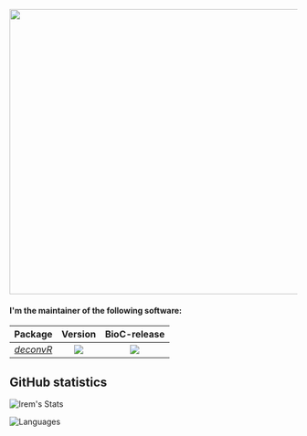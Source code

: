 
<a href="url"><img src="https://media.giphy.com/media/DUQwzXb64bU0ynjbqe/giphy.gif?cid=790b76117a1d464bb2cd3ca9ad147c79f15f9211a0c08d3c&rid=giphy.gif&ct=g" align="center" height="500" width="700" ></a>

#### I'm the maintainer of the following software:

| Package | Version | BioC-release |
|:----------------:|:----------------:|:----------------:|
| [_deconvR_](https://github.com/BIMSBbioinfo/deconvR) | [![](https://img.shields.io/badge/release%20version-1.0.1-green.svg)](https://www.bioconductor.org/packages/deconvR) |[![](http://bioconductor.org/shields/build/release/bioc/deconvR.svg)](http://bioconductor.org/checkResults/release/bioc-LATEST/deconvR)

## GitHub statistics

![Irem's Stats](https://github-readme-stats.vercel.app/api?username=igunduz&show_icons=true&count_private=true&theme=radical) 

![Languages](https://github-readme-stats.vercel.app/api/top-langs/?username=igunduz)
